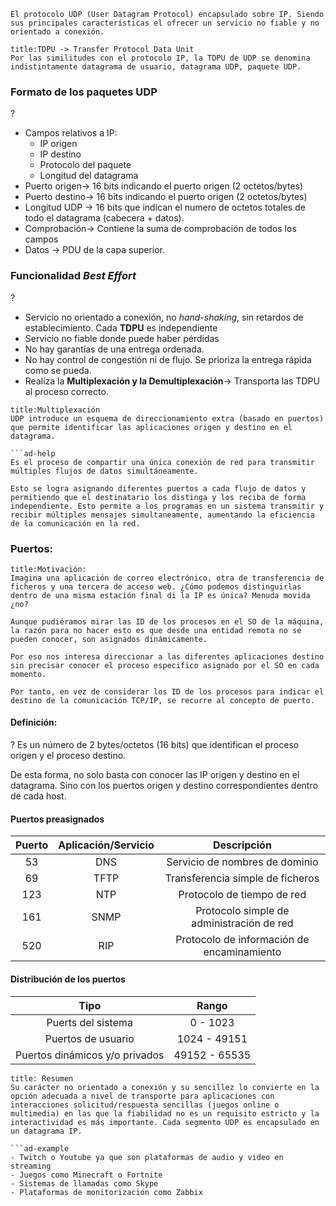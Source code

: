 ```ad-info
El protocolo UDP (User Datagram Protocol) encapsulado sobre IP. Siendo sus principales características el ofrecer un servicio no fiable y no orientado a conexión.
```

```ad-important
title:TDPU -> Transfer Protocol Data Unit
Por las similitudes con el protocolo IP, la TDPU de UDP se denomina indistintamente datagrama de usuario, datagrama UDP, paquete UDP.
```

### Formato de los paquetes UDP
?
- Campos relativos a IP:
	- IP origen
	- IP destino
	- Protocolo del paquete
	- Longitud del datagrama
- Puerto origen-> 16 bits indicando el puerto origen (2 octetos/bytes)
- Puerto destino-> 16 bits indicando el puerto origen (2 octetos/bytes)
- Longitud UDP -> 16 bits que indican el numero de octetos totales de todo el datagrama (cabecera + datos).
- Comprobación-> Contiene la suma de comprobación de todos los campos
- Datos -> PDU de la capa superior.

### Funcionalidad *Best Effort*
?
- Servicio no orientado a conexión, no *hand-shaking*, sin retardos de establecimiento. Cada **TDPU** es independiente
- Servicio no fiable donde puede haber pérdidas
- No hay garantías de una entrega ordenada.
- No hay control de congestión ni de flujo. Se prioriza la entrega rápida como se pueda.
- Realiza la **Multiplexación y la Demultiplexación**-> Transporta las TDPU al proceso correcto.

```ad-seealso
title:Multiplexación
UDP introduce un esquema de direccionamiento extra (basado en puertos) que permite identificar las aplicaciones origen y destino en el datagrama.

```ad-help
Es el proceso de compartir una única conexión de red para transmitir múltiples flujos de datos simultáneamente.

Esto se logra asignando diferentes puertos a cada flujo de datos y permitiendo que el destinatario los distinga y los reciba de forma independiente. Esto permite a los programas en un sistema transmitir y recibir múltiples mensajes simultaneamente, aumentando la eficiencia de la comunicación en la red.

```

### Puertos:
```ad-abstract
title:Motivación:
Imagina una aplicación de correo electrónico, otra de transferencia de ficheros y una tercera de acceso web. ¿Cómo podemos distinguirlas dentro de una misma estación final di la IP es única? Menuda movida ¿no?

Aunque pudiéramos mirar las ID de los procesos en el SO de la máquina, la razón para no hacer esto es que desde una entidad remota no se pueden conocer, son asignados dinámicamente.

Por eso nos interesa direccionar a las diferentes aplicaciones destino sin precisar conocer el proceso especifico asignado por el SO en cada momento.

Por tanto, en vez de considerar los ID de los procesos para indicar el destino de la comunicación TCP/IP, se recurre al concepto de puerto.
```

#### Definición:
?
Es un número de 2 bytes/octetos (16 bits) que identifican el proceso origen y el proceso destino.

De esta forma, no solo basta con conocer las IP origen y destino en el datagrama. Sino con los puertos origen y destino correspondientes dentro de cada host.

#### Puertos preasignados
| **Puerto** | **Aplicación/Servicio** |              **Descripción**               |
|:----------:|:-----------------------:|:------------------------------------------:|
|     53     |           DNS           |       Servicio de nombres de dominio       |
|     69     |          TFTP           |      Transferencia simple de ficheros      |
|    123     |           NTP           |         Protocolo de tiempo de red         |
|    161     |          SNMP           | Protocolo simple de administración de red  |
|    520     |           RIP           | Protocolo de información de encaminamiento |

#### Distribución de los puertos
| Tipo                           |     Rango     |
| :------------------------------: |:-------------:|
| Puerts del sistema             |   0 - 1023    |
| Puertos de usuario             | 1024 - 49151  |
| Puertos dinámicos y/o privados | 49152 - 65535 |
 

```ad-summary
title: Resumen
Su carácter no orientado a conexión y su sencillez lo convierte en la opción adecuada a nivel de transporte para aplicaciones con interacciones solicitud/respuesta sencillas (juegos online o multimedia) en las que la fiabilidad no es un requisito estricto y la interactividad es más importante. Cada segmento UDP es encapsulado en un datagrama IP.

```ad-example
- Twitch o Youtube ya que son plataformas de audio y video en streaming
- Juegos como Minecraft o Fortnite
- Sistemas de llamadas como Skype
- Plataformas de monitorización como Zabbix
```

